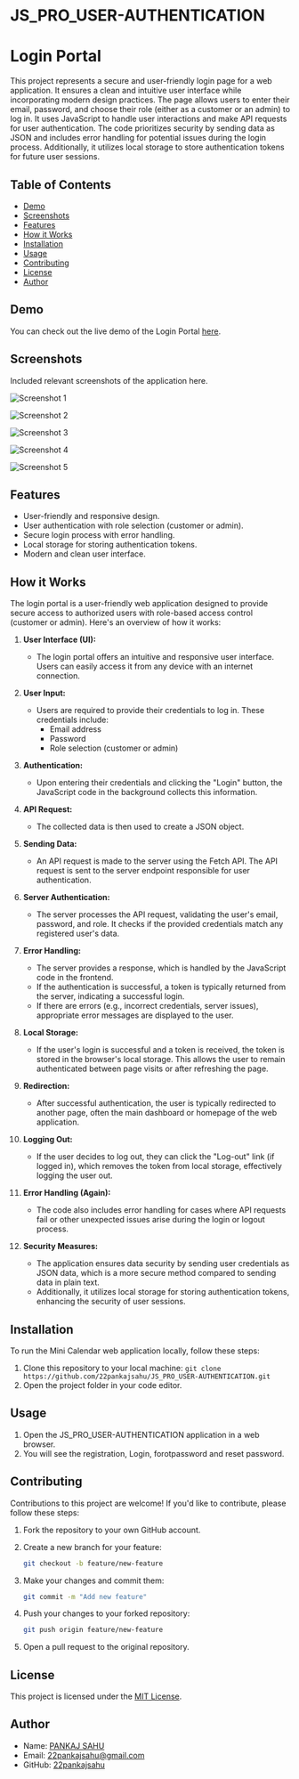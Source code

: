 # JS_PRO_USER-AUTHENTICATION

# Login Portal

This project represents a secure and user-friendly login page for a web application. It ensures a clean and intuitive user interface while incorporating modern design practices. The page allows users to enter their email, password, and choose their role (either as a customer or an admin) to log in. It uses JavaScript to handle user interactions and make API requests for user authentication. The code prioritizes security by sending data as JSON and includes error handling for potential issues during the login process. Additionally, it utilizes local storage to store authentication tokens for future user sessions.

## Table of Contents

- [Demo](#demo)
- [Screenshots](#screenshots)
- [Features](#features)
- [How it Works](#how-it-works)
- [Installation](#installation)
- [Usage](#usage)
- [Contributing](#contributing)
- [License](#license)
- [Author](#author)

## Demo

You can check out the live demo of the Login Portal [here](https://22pankajsahu.github.io/JS_PRO_USER-AUTHENTICATION/).

## Screenshots

Included relevant screenshots of the application here.

![Screenshot 1](https://github.com/22pankajsahu/JS_PRO_USER-AUTHENTICATION/assets/135128502/68638665-b41d-431f-a23f-c75504776bc8)

![Screenshot 2](https://github.com/22pankajsahu/JS_PRO_USER-AUTHENTICATION/assets/135128502/9cf45847-daea-409c-8cc3-01fcb4901b99)

![Screenshot 3](https://github.com/22pankajsahu/JS_PRO_USER-AUTHENTICATION/assets/135128502/b7d5d469-d54d-4bca-a7f3-e2177307be95)

![Screenshot 4](https://github.com/22pankajsahu/JS_PRO_USER-AUTHENTICATION/assets/135128502/3ea94f95-c041-4b4b-84eb-7b8a83840e81)

![Screenshot 5](https://github.com/22pankajsahu/JS_PRO_USER-AUTHENTICATION/assets/135128502/c34e4665-3a72-4b1f-9ca4-d033dfe9b397)

## Features

- User-friendly and responsive design.
- User authentication with role selection (customer or admin).
- Secure login process with error handling.
- Local storage for storing authentication tokens.
- Modern and clean user interface.

## How it Works

The login portal is a user-friendly web application designed to provide secure access to authorized users with role-based access control (customer or admin). Here's an overview of how it works:

1. **User Interface (UI):**
   - The login portal offers an intuitive and responsive user interface. Users can easily access it from any device with an internet connection.

2. **User Input:**
   - Users are required to provide their credentials to log in. These credentials include:
     - Email address
     - Password
     - Role selection (customer or admin)

3. **Authentication:**
   - Upon entering their credentials and clicking the "Login" button, the JavaScript code in the background collects this information.

4. **API Request:**
   - The collected data is then used to create a JSON object.

5. **Sending Data:**
   - An API request is made to the server using the Fetch API. The API request is sent to the server endpoint responsible for user authentication.

6. **Server Authentication:**
   - The server processes the API request, validating the user's email, password, and role. It checks if the provided credentials match any registered user's data.

7. **Error Handling:**
   - The server provides a response, which is handled by the JavaScript code in the frontend.
   - If the authentication is successful, a token is typically returned from the server, indicating a successful login.
   - If there are errors (e.g., incorrect credentials, server issues), appropriate error messages are displayed to the user.

8. **Local Storage:**
   - If the user's login is successful and a token is received, the token is stored in the browser's local storage. This allows the user to remain authenticated between page visits or after refreshing the page.

9. **Redirection:**
   - After successful authentication, the user is typically redirected to another page, often the main dashboard or homepage of the web application.

10. **Logging Out:**
    - If the user decides to log out, they can click the "Log-out" link (if logged in), which removes the token from local storage, effectively logging the user out.

11. **Error Handling (Again):**
    - The code also includes error handling for cases where API requests fail or other unexpected issues arise during the login or logout process.

12. **Security Measures:**
    - The application ensures data security by sending user credentials as JSON data, which is a more secure method compared to sending data in plain text.
    - Additionally, it utilizes local storage for storing authentication tokens, enhancing the security of user sessions.

## Installation

To run the Mini Calendar web application locally, follow these steps:

1. Clone this repository to your local machine: `git clone https://github.com/22pankajsahu/JS_PRO_USER-AUTHENTICATION.git`
2. Open the project folder in your code editor.

## Usage

1. Open the JS_PRO_USER-AUTHENTICATION application in a web browser.
2. You will see the registration, Login, forotpassword and reset password.

## Contributing

Contributions to this project are welcome! If you'd like to contribute, please follow these steps:

1. Fork the repository to your own GitHub account.

2. Create a new branch for your feature:

   ```bash
   git checkout -b feature/new-feature
   ```

3. Make your changes and commit them:

   ```bash
   git commit -m "Add new feature"
   ```

4. Push your changes to your forked repository:

   ```bash
   git push origin feature/new-feature
   ```

5. Open a pull request to the original repository.

## License

This project is licensed under the [MIT License](LICENSE).

## Author

- Name: [PANKAJ SAHU](https://linkedin.com/in/22pankajsahu)
- Email: [22pankajsahu@gmail.com](mailto:22pankajsahu@gmail.com)
- GitHub: [22pankajsahu](https://github.com/22pankajsahu)

